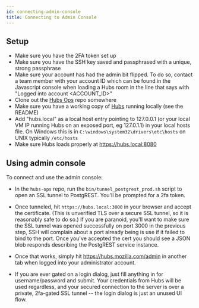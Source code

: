 ```yaml
---
id: connecting-admin-console
title: Connecting to Admin Console
---
```

## Setup

- Make sure you have the 2FA token set up
- Make sure you have the SSH key saved and passphrased with a unique, strong passphrase
- Make sure your account has had the admin bit flipped. To do so, contact a team member with your account ID which can be found in the Javascript console when loading a Hubs room in the line that says with "Logged into account <ACCOUNT_ID>"
- Clone out the [Hubs Ops](http://github.com/mozilla/hubs-ops) repo somewhere
- Make sure you have a working copy of [Hubs](http://github.com/mozilla/hubs) running locally (see the README)
- Add "hubs.local" as a local host entry pointing to 127.0.0.1 (or your local VM IP running Hubs on an exposed port, eg 127.0.1.1) in your local hosts file. On Windows this is in `C:\windows\system32\drivers\etc\hosts` on UNIX typically `/etc/hosts`
- Make sure Hubs loads properly at https://hubs.local:8080

## Using admin console

To connect and use the admin console:

- In the `hubs-ops` repo, run the `bin/tunnel_postgrest_prod.sh` script to open an SSL tunnel to PostgREST. You'll be prompted for a 2fa token.

- Once tunneled, hit `https://hubs.local:3000` in your browser and accept the certificate. (This is unverified TLS over a secure SSL tunnel, so it is reasonably safe to do so.) If you are paranoid, you'll want to make sure the SSL tunnel was opened successfully on port 3000 in the previous step, SSH will complain about a port already being is use if it failed to bind to the port. Once you've accepted the cert you should see a JSON blob responds describing the PostgREST service instance.

- Once that works, simply hit https://hubs.mozilla.com/admin in another tab when logged into your administrator account.

- If you are ever gated on a login dialog, just fill anything in for username/password and submit. Your credentials from Hubs will be used regardless, and your secured connection to the server is over a private, 2fa-gated SSL tunnel -- the login dialog is just an unused UI flow.
